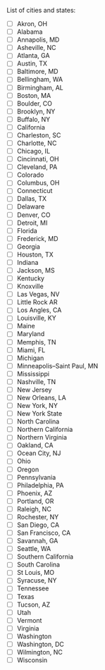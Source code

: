 List of cities and states:

- [ ] Akron, OH
- [ ] Alabama
- [ ] Annapolis, MD
- [ ] Asheville, NC
- [ ] Atlanta, GA
- [ ] Austin, TX
- [ ] Baltimore, MD
- [ ] Bellingham, WA
- [ ] Birmingham, AL
- [ ] Boston, MA
- [ ] Boulder, CO
- [ ] Brooklyn, NY
- [ ] Buffalo, NY
- [ ] California
- [ ] Charleston, SC
- [ ] Charlotte, NC
- [ ] Chicago, IL
- [ ] Cincinnati, OH
- [ ] Cleveland, PA
- [ ] Colorado
- [ ] Columbus, OH
- [ ] Connecticut
- [ ] Dallas, TX
- [ ] Delaware
- [ ] Denver, CO
- [ ] Detroit, MI
- [ ] Florida
- [ ] Frederick, MD
- [ ] Georgia
- [ ] Houston, TX
- [ ] Indiana
- [ ] Jackson, MS
- [ ] Kentucky
- [ ] Knoxville
- [ ] Las Vegas, NV
- [ ] Little Rock AR
- [ ] Los Angles, CA
- [ ] Louisville, KY
- [ ] Maine
- [ ] Maryland
- [ ] Memphis, TN
- [ ] Miami, FL
- [ ] Michigan
- [ ] Minneapolis–Saint Paul, MN
- [ ] Mississippi
- [ ] Nashville, TN
- [ ] New Jersey
- [ ] New Orleans, LA
- [ ] New York, NY
- [ ] New York State
- [ ] North Carolina
- [ ] Northern California
- [ ] Northern Virginia
- [ ] Oakland, CA
- [ ] Ocean City, NJ
- [ ] Ohio
- [ ] Oregon
- [ ] Pennsylvania
- [ ] Philadelphia, PA
- [ ] Phoenix, AZ
- [ ] Portland, OR
- [ ] Raleigh, NC
- [ ] Rochester, NY
- [ ] San Diego, CA
- [ ] San Francisco, CA
- [ ] Savannah, GA
- [ ] Seattle, WA
- [ ] Southern California
- [ ] South Carolina
- [ ] St Louis, MO
- [ ] Syracuse, NY
- [ ] Tennessee
- [ ] Texas
- [ ] Tucson, AZ
- [ ] Utah
- [ ] Vermont
- [ ] Virginia
- [ ] Washington
- [ ] Washington, DC
- [ ] Wilmington, NC
- [ ] Wisconsin